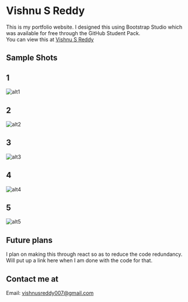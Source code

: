 # Vishnu S Reddy

This is my portfolio website.
I designed this using Bootstrap Studio which was available for free through the GitHub Student Pack.  
You can view this at <a href="vishnusreddy.me">Vishnu S Reddy</a>

## Sample Shots

## 1

![alt1](https://user-images.githubusercontent.com/52468309/84426288-98395500-ac40-11ea-8377-fbf45a8686f6.png)

## 2

![alt2](https://user-images.githubusercontent.com/52468309/84426273-953e6480-ac40-11ea-803e-eecff316e163.png)

## 3

![alt3](https://user-images.githubusercontent.com/52468309/84426284-966f9180-ac40-11ea-811b-287f7b9b3d5e.png)

## 4

![alt4](https://user-images.githubusercontent.com/52468309/84426285-97082800-ac40-11ea-8df2-3c6bfb5616c3.png)

## 5

![alt5](https://user-images.githubusercontent.com/52468309/84426286-97a0be80-ac40-11ea-9f6d-1eb6cde138bf.png)

## Future plans

I plan on making this through react so as to reduce the code redundancy. Will put up a link here when I am done with the code for that.

## Contact me at

Email: vishnusreddy007@gmail.com
